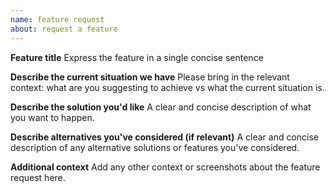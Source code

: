```yaml
---
name: feature request
about: request a feature
---
```

**Feature title**
Express the feature in a single concise sentence

**Describe the current situation we have**
Please bring in the relevant context: what are you suggesting to achieve vs what the current situation is. 

**Describe the solution you'd like**
A clear and concise description of what you want to happen.

**Describe alternatives you've considered (if relevant)**
A clear and concise description of any alternative solutions or features you've considered.

**Additional context**
Add any other context or screenshots about the feature request here.
